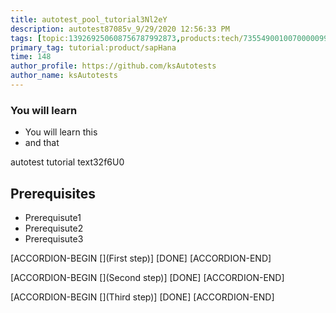 ```yaml
---
title: autotest_pool_tutorial3Nl2eY
description: autotest87085v_9/29/2020 12:56:33 PM
tags: [topic:139269250608756787992873,products:tech/73554900100700000996,tutorial:experience/advanced]
primary_tag: tutorial:product/sapHana
time: 148
author_profile: https://github.com/ksAutotests
author_name: ksAutotests
---
```

### You will learn
- You will learn this
- and that

autotest tutorial text32f6U0

## Prerequisites
- Prerequisute1
- Prerequisute2
- Prerequisute3

[ACCORDION-BEGIN [](First step)]
[DONE]
[ACCORDION-END]

[ACCORDION-BEGIN [](Second step)]
[DONE]
[ACCORDION-END]

[ACCORDION-BEGIN [](Third step)]
[DONE]
[ACCORDION-END]

